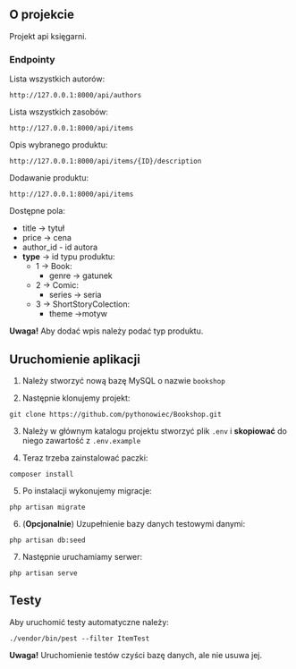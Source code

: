 ## O projekcie

Projekt api księgarni.

### Endpointy

Lista wszystkich autorów:
```console
http://127.0.0.1:8000/api/authors
```
Lista wszystkich zasobów:
```console
http://127.0.0.1:8000/api/items
```
Opis wybranego produktu:
```console
http://127.0.0.1:8000/api/items/{ID}/description
```
Dodawanie produktu:
```console
http://127.0.0.1:8000/api/items
```

Dostępne pola:

- title -> tytuł
- price -> cena
- author_id - id autora
- **type** -> id typu produktu:
  - 1 -> Book:
    - genre -> gatunek
  - 2 -> Comic:
    - series -> seria
  - 3 -> ShortStoryColection:
    - theme ->motyw

**Uwaga!** Aby dodać wpis należy podać typ produktu. 

## Uruchomienie aplikacji

1. Należy stworzyć nową bazę MySQL o nazwie `bookshop`

2. Następnie klonujemy projekt:

```console
git clone https://github.com/pythonowiec/Bookshop.git
```

3. Należy w głównym katalogu projektu stworzyć plik `.env` i **skopiować** do niego zawartość z `.env.example`

4. Teraz trzeba zainstalować paczki:

```console
composer install
```

5. Po instalacji wykonujemy migracje:
```console
php artisan migrate
```
6. (**Opcjonalnie**) Uzupełnienie bazy danych testowymi danymi:
```console
php artisan db:seed
```
7. Następnie uruchamiamy serwer:
```console
php artisan serve
```
## Testy

Aby uruchomić testy automatyczne należy:
```console
./vendor/bin/pest --filter ItemTest
```
**Uwaga!** Uruchomienie testów czyści bazę danych, ale nie usuwa jej.
